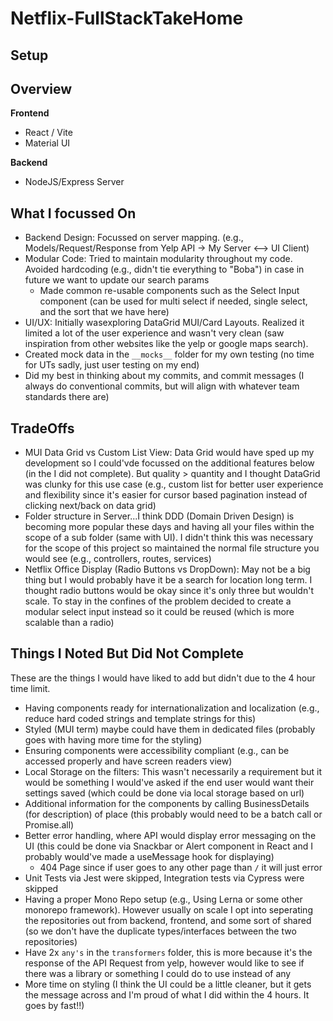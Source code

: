 # Netflix-FullStackTakeHome

## Setup

## Overview

**Frontend**
- React / Vite
- Material UI

**Backend**
- NodeJS/Express Server

## What I focussed On

- Backend Design: Focussed on server mapping. (e.g., Models/Request/Response from Yelp API -> My Server <--> UI Client)
- Modular Code: Tried to maintain modularity throughout my code. Avoided hardcoding (e.g., didn't tie everything to "Boba") in case in future we want to update our search params
  - Made common re-usable components such as the Select Input component (can be used for multi select if needed, single select, and the sort that we have here)
- UI/UX: Initially wasexploring DataGrid MUI/Card Layouts. Realized it limited a lot of the user experience and wasn't very clean (saw inspiration from other websites like the yelp or google maps search).
- Created mock data in the `__mocks__` folder for my own testing (no time for UTs sadly, just user testing on my end)
- Did my best in thinking about my commits, and commit messages (I always do conventional commits, but will align with whatever team standards there are)
 
## TradeOffs

- MUI Data Grid vs Custom List View: Data Grid would have sped up my development so I could'vde focussed on the additional features below (in the I did not complete). But quality > quantity and I thought DataGrid was clunky for this use case (e.g., custom list for better user experience and flexibility since it's easier for cursor based pagination instead of clicking next/back on data grid)
- Folder structure in Server...I think DDD (Domain Driven Design) is becoming more popular these days and having all your files within the scope of a sub folder (same with UI). I didn't think this was necessary for the scope of this project so maintained the normal file structure you would see (e.g., controllers, routes, services)
- Netflix Office Display (Radio Buttons vs DropDown): May not be a big thing but I would probably have it be a search for location long term. I thought radio buttons would be okay since it's only three but wouldn't scale. To stay in the confines of the problem decided to create a modular select input instead so it could be reused (which is more scalable than a radio)

## Things I Noted But Did Not Complete

These are the things I would have liked to add but didn't due to the 4 hour time limit.

- Having components ready for internationalization and localization (e.g., reduce hard coded strings and template strings for this)
- Styled (MUI term) maybe could have them in dedicated files (probably goes with having more time for the styling)
- Ensuring components were accessibility compliant (e.g., can be accessed properly and have screen readers view)
- Local Storage on the filters: This wasn't necessarily a requirement but it would be something I would've asked if the end user would want their settings saved (which could be done via local storage based on url)
- Additional information for the components by calling BusinessDetails (for description) of place (this probably would need to be a batch call or Promise.all)
- Better error handling, where API would display error messaging on the UI (this could be done via Snackbar or Alert component in React and I probably would've made a useMessage hook for displaying)
  - 404 Page since if user goes to any other page than `/` it will just error
- Unit Tests via Jest were skipped, Integration tests via Cypress were skipped
- Having a proper Mono Repo setup (e.g., Using Lerna or some other monorepo framework). However usually on scale I opt into seperating the repositories out from backend, frontend, and some sort of shared (so we don't have the duplicate types/interfaces between the two repositories)
- Have 2x `any's` in the `transformers` folder, this is more because it's the response of the API Request from yelp, however would like to see if there was a library or something I could do to use instead of any
- More time on styling (I think the UI could be a little cleaner, but it gets the message across and I'm proud of what I did within the 4 hours. It goes by fast!!)
